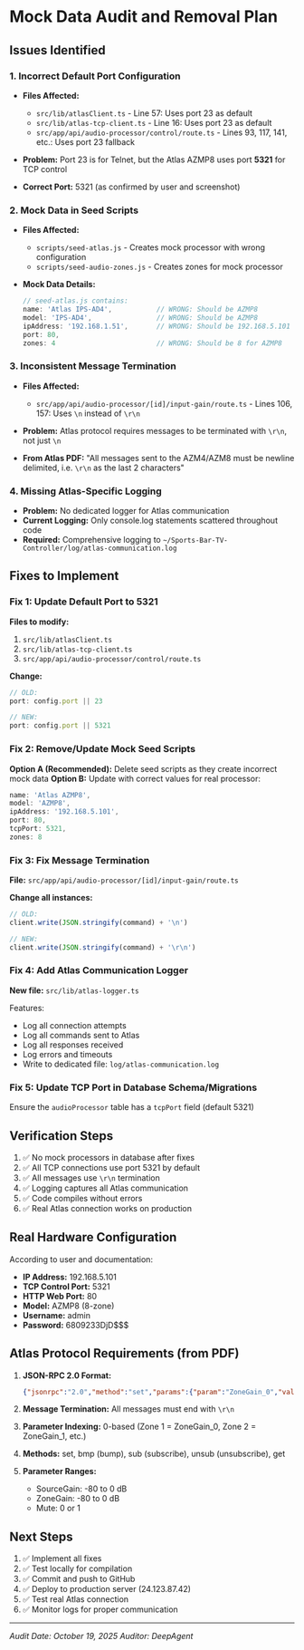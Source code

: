 # Mock Data Audit and Removal Plan

## Issues Identified

### 1. **Incorrect Default Port Configuration**
- **Files Affected:**
  - `src/lib/atlasClient.ts` - Line 57: Uses port 23 as default
  - `src/lib/atlas-tcp-client.ts` - Line 16: Uses port 23 as default
  - `src/app/api/audio-processor/control/route.ts` - Lines 93, 117, 141, etc.: Uses port 23 fallback

- **Problem:** Port 23 is for Telnet, but the Atlas AZMP8 uses port **5321** for TCP control
- **Correct Port:** 5321 (as confirmed by user and screenshot)

### 2. **Mock Data in Seed Scripts**
- **Files Affected:**
  - `scripts/seed-atlas.js` - Creates mock processor with wrong configuration
  - `scripts/seed-audio-zones.js` - Creates zones for mock processor

- **Mock Data Details:**
  ```javascript
  // seed-atlas.js contains:
  name: 'Atlas IPS-AD4',           // WRONG: Should be AZMP8
  model: 'IPS-AD4',                // WRONG: Should be AZMP8
  ipAddress: '192.168.1.51',       // WRONG: Should be 192.168.5.101
  port: 80,
  zones: 4                         // WRONG: Should be 8 for AZMP8
  ```

### 3. **Inconsistent Message Termination**
- **Files Affected:**
  - `src/app/api/audio-processor/[id]/input-gain/route.ts` - Lines 106, 157: Uses `\n` instead of `\r\n`

- **Problem:** Atlas protocol requires messages to be terminated with `\r\n`, not just `\n`
- **From Atlas PDF:** "All messages sent to the AZM4/AZM8 must be newline delimited, i.e. `\r\n` as the last 2 characters"

### 4. **Missing Atlas-Specific Logging**
- **Problem:** No dedicated logger for Atlas communication
- **Current Logging:** Only console.log statements scattered throughout code
- **Required:** Comprehensive logging to `~/Sports-Bar-TV-Controller/log/atlas-communication.log`

## Fixes to Implement

### Fix 1: Update Default Port to 5321
**Files to modify:**
1. `src/lib/atlasClient.ts`
2. `src/lib/atlas-tcp-client.ts`  
3. `src/app/api/audio-processor/control/route.ts`

**Change:**
```typescript
// OLD:
port: config.port || 23

// NEW:
port: config.port || 5321
```

### Fix 2: Remove/Update Mock Seed Scripts
**Option A (Recommended):** Delete seed scripts as they create incorrect mock data
**Option B:** Update with correct values for real processor:
```javascript
name: 'Atlas AZMP8',
model: 'AZMP8',
ipAddress: '192.168.5.101',
port: 80,
tcpPort: 5321,
zones: 8
```

### Fix 3: Fix Message Termination
**File:** `src/app/api/audio-processor/[id]/input-gain/route.ts`

**Change all instances:**
```typescript
// OLD:
client.write(JSON.stringify(command) + '\n')

// NEW:
client.write(JSON.stringify(command) + '\r\n')
```

### Fix 4: Add Atlas Communication Logger
**New file:** `src/lib/atlas-logger.ts`

Features:
- Log all connection attempts
- Log all commands sent to Atlas
- Log all responses received
- Log errors and timeouts
- Write to dedicated file: `log/atlas-communication.log`

### Fix 5: Update TCP Port in Database Schema/Migrations
Ensure the `audioProcessor` table has a `tcpPort` field (default 5321)

## Verification Steps

1. ✅ No mock processors in database after fixes
2. ✅ All TCP connections use port 5321 by default
3. ✅ All messages use `\r\n` termination
4. ✅ Logging captures all Atlas communication
5. ✅ Code compiles without errors
6. ✅ Real Atlas connection works on production

## Real Hardware Configuration

According to user and documentation:
- **IP Address:** 192.168.5.101
- **TCP Control Port:** 5321
- **HTTP Web Port:** 80
- **Model:** AZMP8 (8-zone)
- **Username:** admin
- **Password:** 6809233DjD$$$

## Atlas Protocol Requirements (from PDF)

1. **JSON-RPC 2.0 Format:**
   ```json
   {"jsonrpc":"2.0","method":"set","params":{"param":"ZoneGain_0","val":-38.4}}
   ```

2. **Message Termination:** All messages must end with `\r\n`

3. **Parameter Indexing:** 0-based (Zone 1 = ZoneGain_0, Zone 2 = ZoneGain_1, etc.)

4. **Methods:** set, bmp (bump), sub (subscribe), unsub (unsubscribe), get

5. **Parameter Ranges:**
   - SourceGain: -80 to 0 dB
   - ZoneGain: -80 to 0 dB
   - Mute: 0 or 1

## Next Steps

1. ✅ Implement all fixes
2. ✅ Test locally for compilation
3. ✅ Commit and push to GitHub
4. ✅ Deploy to production server (24.123.87.42)
5. ✅ Test real Atlas connection
6. ✅ Monitor logs for proper communication

---
*Audit Date: October 19, 2025*
*Auditor: DeepAgent*
